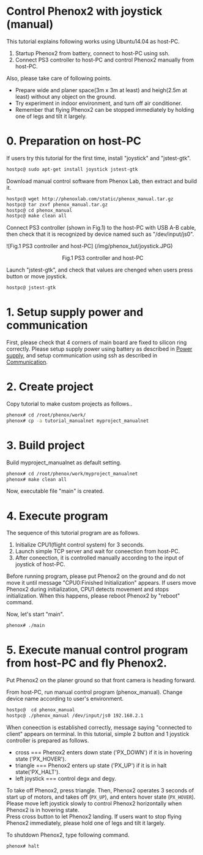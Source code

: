 # Control Phenox2 with joystick (manual)

This tutorial explains following works using Ubuntu14.04 as host-PC.

1. Startup Phenox2 from battery, connect to host-PC using ssh.  
2. Connect PS3 controller to host-PC and control Phenox2 manually from host-PC.

Also, please take care of following points.

 - Prepare wide and planer space(3m x 3m at least) and heigh(2.5m at least) without any object on the ground.  
 - Try experiment in indoor environment, and turn off air conditioner.  
 - Remember that flying Phenox2 can be stopped immediately by holding one of legs and tilt it largely.

# 0. Preparation on host-PC
If users try this tutorial for the first time, install "joystick" and "jstest-gtk".
```bash
hostpc@ sudo apt-get install joystick jstest-gtk
```

Download manual control software from Phenox Lab, then extract and build it.
```bash
hostpc@ wget http://phenoxlab.com/static/phenox_manual.tar.gz
hostpc@ tar zxvf phenox_manual.tar.gz
hostpc@ cd phenox_manual
hostpc@ make clean all
```

Connect PS3 controller (shown in Fig.1) to the host-PC with USB A-B cable, then check that it is recognized by device named such as "/dev/input/js0".
 
![Fig.1 PS3 controller and host-PC] (/img/phenox_tut/joystick.JPG)
<div align="center">Fig.1 PS3 controller and host-PC</div>

Launch "jstest-gtk", and check that values are chenged when users press button or move joystick. 
```bash
hostpc@ jstest-gtk
```

# 1. Setup supply power and communication
First, please check that 4 corners of main board are fixed to silicon ring correctly. Please setup supply power using battery as described in [Power supply](../start/power.md), and setup communication using ssh as described in [Communication](../start/com.md).
 
# 2. Create project
Copy tutorial to make custom projects as follows..

```bash
phenox# cd /root/phenox/work/
phenox# cp -a tutorial_manualnet myproject_manualnet
```
# 3. Build project
Build  myproject_manualnet as default setting.
```bash
phenox# cd /root/phenox/work/myproject_manualnet
phenox# make clean all
```
Now, executable file "main" is created.

# 4. Execute program
The sequence of this tutorial program are as follows.

1. Initialize CPU1(flight control system) for 3 seconds.
2. Launch simple TCP server and wait for coneection from host-PC.
3. After coneection, it is controlled manually according to the input of joystick of host-PC.

Before running program, please put Phenox2 on the ground and do not move it until message "CPU0:Finished Initialization" appears. If users move Phenox2 during initialization, CPU1 detects movement and stops initialization. When this happens, please reboot Phenox2 by "reboot" command.

Now, let's start "main".
```bash
phenox# ./main
```

# 5. Execute manual control program from host-PC and fly Phenox2.
Put Phenox2 on the planer ground so that front camera is heading forward. 

From host-PC, run manual control program (phenox_manual). Change device name according to user's environment.

```bash
hostpc@  cd phenox_manual
hostpc@ ./phenox_manual /dev/input/js0 192.168.2.1
```

When coneection is established correctly, message saying "connected to client" appears on terminal. In this tutorial, simple 2 button and 1 joystick controller is prepared as follows.  
 - cross === Phenox2 enters down state ('PX_DOWN') if it is in hovering state ('PX_HOVER').  
 - triangle === Phenox2 enters up state ('PX_UP') if it is in halt state('PX_HALT').  
 - left joystick === control degx and degy.  
  
To take off Phenox2, press triangle. Then, Phenox2 operates 3 seconds of start up of motors, and takes off (`PX_UP`), and enters hover state (`PX_HOVER`). 
Please move left joystick slowly to control Phenox2 horizontally when Phenox2 is in hovering state.  
Press cross button to let Phenox2 landing. If users want to stop flying Phenox2 immediately, please hold one of legs and tilt it largely.  

To shutdown Phenox2, type following command.
```bash
phenox# halt
```
